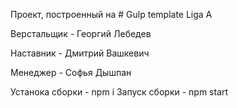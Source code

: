 Проект, построенный на # Gulp template Liga A

Верстальщик - Георгий Лебедев

Наставник - Дмитрий Вашкевич

Менеджер - Софья Дышпан


Устанока сборки - npm i
Запуск сборки - npm start
